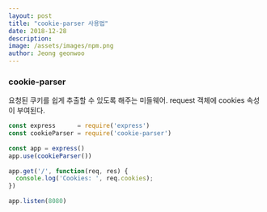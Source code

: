 ```yaml
---
layout: post
title: "cookie-parser 사용법"
date: 2018-12-28
description: 
image: /assets/images/npm.png
author: Jeong geonwoo
---
```


### cookie-parser

요청된 쿠키를 쉽게 추출할 수 있도록 해주는 미들웨어.
request 객체에 cookies 속성이 부여된다.
```javascript
const express      = require('express')
const cookieParser = require('cookie-parser')
 
const app = express()
app.use(cookieParser())
 
app.get('/', function(req, res) {
  console.log('Cookies: ', req.cookies);
})
 
app.listen(8080)
```







